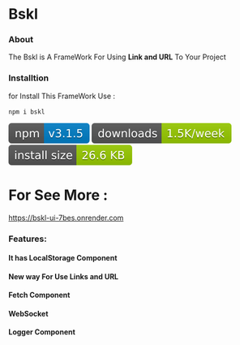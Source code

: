 # Bskl

### About
The Bskl is A FrameWork For Using **Link and URL** To Your Project

### Installtion
for Install This FrameWork Use :

```bash
npm i bskl
```

![npm](./badge.svg)
![download](./badge2.svg)
![install size](./badge3.svg)

# For See More :
https://bskl-ui-7bes.onrender.com

### Features:
#### It has LocalStorage Component
#### New way For Use Links and URL
#### Fetch Component
#### WebSocket
#### Logger Component